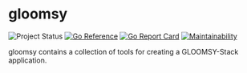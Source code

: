 # gloomsy

![Project Status](https://img.shields.io/badge/status-WIP-yellow.svg)
[![Go Reference](https://pkg.go.dev/badge/ngoldack/gloomsy.svg)](https://pkg.go.dev/ngoldack/gloomsy)
[![Go Report Card](https://goreportcard.com/badge/github.com/ngoldack/gloomsy)](https://goreportcard.com/report/github.com/ngoldack/gloomsy)
[![Maintainability](https://api.codeclimate.com/v1/badges/4c07a687addab270824c/maintainability)](https://codeclimate.com/github/ngoldack/gloomsy/maintainability)

gloomsy contains a collection of tools for creating a GLOOMSY-Stack application.
